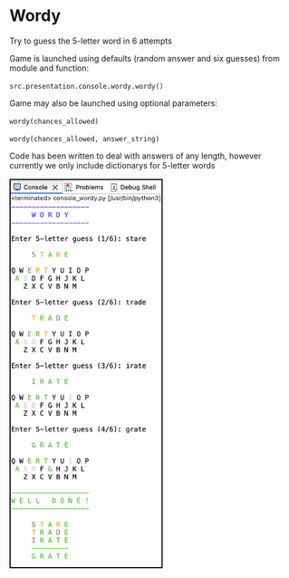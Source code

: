 # Wordy
Try to guess the 5-letter word in 6 attempts

Game is launched using defaults (random answer and six guesses) from module and function:

`src.presentation.console.wordy.wordy()`

Game may also be launched using optional parameters:

`wordy(chances_allowed)`

`wordy(chances_allowed, answer_string)`

Code has been written to deal with answers of any length, however currently we only include dictionarys for 5-letter words

<img width="271" alt="Screenshot 2024-07-13 at 8 46 25 PM" src="Wordy/src/resources/images/Wordy_Screenshot_Console.png">
